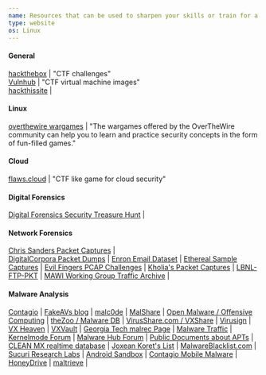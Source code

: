 ```yaml
---
name: Resources that can be used to sharpen your skills or train for a CTF
type: website
os: Linux
---
```



#### General

[hackthebox](https://www.hackthebox.eu/) | "CTF challenges"  
[Vulnhub](https://www.vulnhub.com/) | "CTF virtual machine images"  
[hackthissite](https://www.hackthissite.org/) |


#### Linux

[overthewire wargames](https://overthewire.org/wargames/) | "The wargames offered by the OverTheWire community can help you to learn and practice security concepts in the form of fun-filled games."  



#### Cloud

[flaws.cloud](http://flaws.cloud/) | "CTF like game for cloud security"  



#### Digital Forensics

[Digital Forensics Security Treasure Hunt](http://digitalforensics.securitytreasurehunt.com/) |



#### Network Forensics

[Chris Sanders Packet Captures](http://chrissanders.org/packet-captures/) |  
[DigitalCorpora Packet Dumps](http://digitalcorpora.org/corpora/packet-dumps) |
[Enron Email Dataset](http://www.cs.cmu.edu/~enron/) |
[Ethereal Sample Captures](http://www.stearns.org/toolscd/current/pcapfile/README.ethereal-pcap.html) |
[Evil Fingers PCAP Challenges](https://www.evilfingers.com/repository/pcaps_challenge.php) |
[Kholia's Packet Captures](https://github.com/kholia/my-pcaps) |
[LBNL-FTP-PKT](http://ee.lbl.gov/anonymized-traces.html/) |
[MAWI Working Group Traffic Archive](http://mawi.wide.ad.jp/mawi/) |

#### Malware Analysis

[Contagio](http://contagiodump.blogspot.com/) | 
[FakeAVs blog](http://www.fakeavs.com/) |
[malc0de](http://malc0de.com/database/) |
[MalShare](http://malshare.com/) |
[Open Malware / Offensive Computing](http://openmalware.org/) |
[theZoo / Malware DB](http://ytisf.github.io/theZoo/) |
[VirusShare.com / VXShare](http://virusshare.com/) |
[Virusign](http://www.virusign.com/) |
[VX Heaven](http://vxheaven.org/) |
[VXVault](http://vxvault.siri-urz.net) |
[Georgia Tech malrec Page](http://panda.gtisc.gatech.edu/malrec/) |
[Malware Traffic](http://malware-traffic-analysis.net/) |
[Kernelmode Forum](http://www.kernelmode.info) |
[Malware Hub Forum](http://malwaretips.com/categories/malware-hub.103/) |
[Public Documents about APTs](https://github.com/kbandla/APTnotes) |
[CLEAN MX realtime database](http://support.clean-mx.de/clean-mx/viruses.php) |
[Joxean Koret's List](http://malwareurls.joxeankoret.com) |
[MalwareBlacklist.com](http://www.malwareblacklist.com) |
[Sucuri Research Labs](http://labs.sucuri.net/?malware) |
[Android Sandbox](http://androidsandbox.net/samples/) |
[Contagio Mobile Malware](http://contagiominidump.blogspot.com/) |
[HoneyDrive](http://bruteforce.gr/honeydrive) |
[maltrieve](http://maltrieve.org/) |